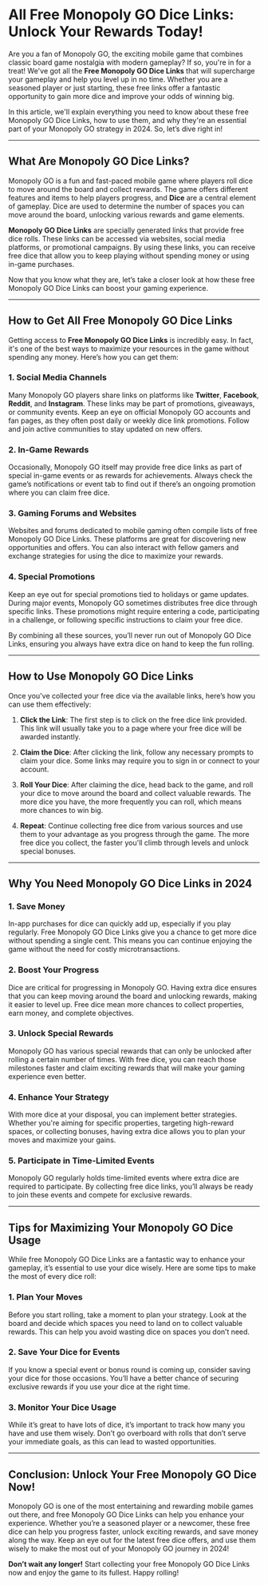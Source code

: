 # All Free Monopoly GO Dice Links: Unlock Your Rewards Today!

Are you a fan of Monopoly GO, the exciting mobile game that combines classic board game nostalgia with modern gameplay? If so, you're in for a treat! We've got all the **Free Monopoly GO Dice Links** that will supercharge your gameplay and help you level up in no time. Whether you are a seasoned player or just starting, these free links offer a fantastic opportunity to gain more dice and improve your odds of winning big. 

In this article, we'll explain everything you need to know about these free Monopoly GO Dice Links, how to use them, and why they're an essential part of your Monopoly GO strategy in 2024. So, let’s dive right in!

---

## What Are Monopoly GO Dice Links?

Monopoly GO is a fun and fast-paced mobile game where players roll dice to move around the board and collect rewards. The game offers different features and items to help players progress, and **Dice** are a central element of gameplay. Dice are used to determine the number of spaces you can move around the board, unlocking various rewards and game elements.

**Monopoly GO Dice Links** are specially generated links that provide free dice rolls. These links can be accessed via websites, social media platforms, or promotional campaigns. By using these links, you can receive free dice that allow you to keep playing without spending money or using in-game purchases.

Now that you know what they are, let’s take a closer look at how these free Monopoly GO Dice Links can boost your gaming experience.

---

## How to Get All Free Monopoly GO Dice Links

Getting access to **Free Monopoly GO Dice Links** is incredibly easy. In fact, it's one of the best ways to maximize your resources in the game without spending any money. Here’s how you can get them:

### 1. **Social Media Channels**
Many Monopoly GO players share links on platforms like **Twitter**, **Facebook**, **Reddit**, and **Instagram**. These links may be part of promotions, giveaways, or community events. Keep an eye on official Monopoly GO accounts and fan pages, as they often post daily or weekly dice link promotions. Follow and join active communities to stay updated on new offers.

### 2. **In-Game Rewards**
Occasionally, Monopoly GO itself may provide free dice links as part of special in-game events or as rewards for achievements. Always check the game’s notifications or event tab to find out if there’s an ongoing promotion where you can claim free dice.

### 3. **Gaming Forums and Websites**
Websites and forums dedicated to mobile gaming often compile lists of free Monopoly GO Dice Links. These platforms are great for discovering new opportunities and offers. You can also interact with fellow gamers and exchange strategies for using the dice to maximize your rewards.

### 4. **Special Promotions**
Keep an eye out for special promotions tied to holidays or game updates. During major events, Monopoly GO sometimes distributes free dice through specific links. These promotions might require entering a code, participating in a challenge, or following specific instructions to claim your free dice.

By combining all these sources, you’ll never run out of Monopoly GO Dice Links, ensuring you always have extra dice on hand to keep the fun rolling.

---

## How to Use Monopoly GO Dice Links

Once you've collected your free dice via the available links, here’s how you can use them effectively:

1. **Click the Link**: The first step is to click on the free dice link provided. This link will usually take you to a page where your free dice will be awarded instantly.
   
2. **Claim the Dice**: After clicking the link, follow any necessary prompts to claim your dice. Some links may require you to sign in or connect to your account.

3. **Roll Your Dice**: After claiming the dice, head back to the game, and roll your dice to move around the board and collect valuable rewards. The more dice you have, the more frequently you can roll, which means more chances to win big.

4. **Repeat**: Continue collecting free dice from various sources and use them to your advantage as you progress through the game. The more free dice you collect, the faster you'll climb through levels and unlock special bonuses.

---

## Why You Need Monopoly GO Dice Links in 2024

### 1. **Save Money**
In-app purchases for dice can quickly add up, especially if you play regularly. Free Monopoly GO Dice Links give you a chance to get more dice without spending a single cent. This means you can continue enjoying the game without the need for costly microtransactions.

### 2. **Boost Your Progress**
Dice are critical for progressing in Monopoly GO. Having extra dice ensures that you can keep moving around the board and unlocking rewards, making it easier to level up. Free dice mean more chances to collect properties, earn money, and complete objectives.

### 3. **Unlock Special Rewards**
Monopoly GO has various special rewards that can only be unlocked after rolling a certain number of times. With free dice, you can reach those milestones faster and claim exciting rewards that will make your gaming experience even better.

### 4. **Enhance Your Strategy**
With more dice at your disposal, you can implement better strategies. Whether you're aiming for specific properties, targeting high-reward spaces, or collecting bonuses, having extra dice allows you to plan your moves and maximize your gains.

### 5. **Participate in Time-Limited Events**
Monopoly GO regularly holds time-limited events where extra dice are required to participate. By collecting free dice links, you’ll always be ready to join these events and compete for exclusive rewards.

---

## Tips for Maximizing Your Monopoly GO Dice Usage

While free Monopoly GO Dice Links are a fantastic way to enhance your gameplay, it’s essential to use your dice wisely. Here are some tips to make the most of every dice roll:

### 1. **Plan Your Moves**
Before you start rolling, take a moment to plan your strategy. Look at the board and decide which spaces you need to land on to collect valuable rewards. This can help you avoid wasting dice on spaces you don’t need.

### 2. **Save Your Dice for Events**
If you know a special event or bonus round is coming up, consider saving your dice for those occasions. You’ll have a better chance of securing exclusive rewards if you use your dice at the right time.

### 3. **Monitor Your Dice Usage**
While it’s great to have lots of dice, it’s important to track how many you have and use them wisely. Don’t go overboard with rolls that don’t serve your immediate goals, as this can lead to wasted opportunities.

---

## Conclusion: Unlock Your Free Monopoly GO Dice Now!

Monopoly GO is one of the most entertaining and rewarding mobile games out there, and free Monopoly GO Dice Links can help you enhance your experience. Whether you’re a seasoned player or a newcomer, these free dice can help you progress faster, unlock exciting rewards, and save money along the way. Keep an eye out for the latest free dice offers, and use them wisely to make the most out of your Monopoly GO journey in 2024!

**Don’t wait any longer!** Start collecting your free Monopoly GO Dice Links now and enjoy the game to its fullest. Happy rolling!
